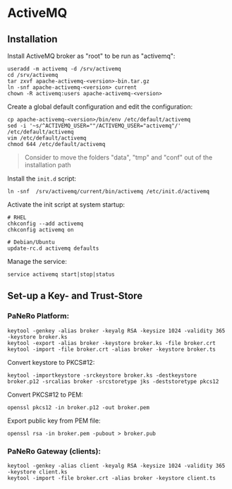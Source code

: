 # ActiveMQ

## Installation 

Install ActiveMQ broker as "root" to be run as "activemq":

```
useradd -m activemq -d /srv/activemq
cd /srv/activemq
tar zxvf apache-activemq-<version>-bin.tar.gz
ln -snf apache-activemq-<version> current
chown -R activemq:users apache-activemq-<version>
```

Create a global default configuration and edit the configuration:

```
cp apache-activemq-<version>/bin/env /etc/default/activemq
sed -i '~s/^ACTIVEMQ_USER=""/ACTIVEMQ_USER="activemq"/' /etc/default/activemq
vim /etc/default/activemq
chmod 644 /etc/default/activemq
```

> Consider to move the folders "data", "tmp" and "conf" out of the installation path

Install the `init.d` script:

```
ln -snf  /srv/activemq/current/bin/activemq /etc/init.d/activemq
```

Activate the init script at system startup:

```
# RHEL
chkconfig --add activemq
chkconfig activemq on

# Debian/Ubuntu
update-rc.d activemq defaults
```

Manage the service:

```
service activemq start|stop|status
```

## Set-up a Key- and Trust-Store

### PaNeRo Platform:

```
keytool -genkey -alias broker -keyalg RSA -keysize 1024 -validity 365 -keystore broker.ks
keytool -export -alias broker -keystore broker.ks -file broker.crt
keytool -import -file broker.crt -alias broker -keystore broker.ts
```

Convert keystore to PKCS#12:

```
keytool -importkeystore -srckeystore broker.ks -destkeystore broker.p12 -srcalias broker -srcstoretype jks -deststoretype pkcs12
```

Convert PKCS#12 to PEM:

```
openssl pkcs12 -in broker.p12 -out broker.pem
```

Export public key from PEM file:

```
openssl rsa -in broker.pem -pubout > broker.pub
```


### PaNeRo Gateway (clients):

```
keytool -genkey -alias client -keyalg RSA -keysize 1024 -validity 365 -keystore client.ks
keytool -import -file broker.crt -alias broker -keystore client.ts
```
